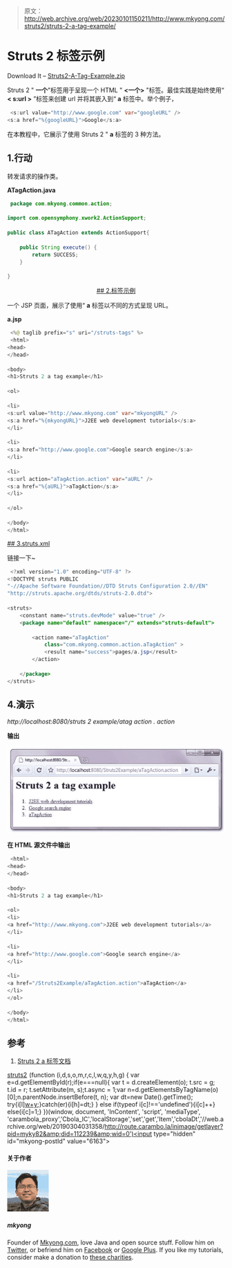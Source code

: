 > 原文：<http://web.archive.org/web/20230101150211/http://www.mkyong.com/struts2/struts-2-a-tag-example/>

# Struts 2 标签示例

Download It – [Struts2-A-Tag-Example.zip](http://web.archive.org/web/20190304031358/http://www.mkyong.com/wp-content/uploads/2010/07/Struts2-A-Tag-Example.zip)

Struts 2 " **一个**"标签用于呈现一个 HTML " **<一个>** "标签。最佳实践是始终使用“ **< s:url >** ”标签来创建 url 并将其嵌入到“ **a** 标签中。举个例子，

```java
 <s:url value="http://www.google.com" var="googleURL" />
<s:a href="%{googleURL}">Google</s:a> 
```

在本教程中，它展示了使用 Struts 2 " **a** 标签的 3 种方法。

## 1.行动

转发请求的操作类。

**ATagAction.java**

```java
 package com.mkyong.common.action;

import com.opensymphony.xwork2.ActionSupport;

public class ATagAction extends ActionSupport{

	public String execute() {
		return SUCCESS;
	}

} 
```

 <ins class="adsbygoogle" style="display:block; text-align:center;" data-ad-format="fluid" data-ad-layout="in-article" data-ad-client="ca-pub-2836379775501347" data-ad-slot="6894224149">## 2.标签示例

一个 JSP 页面，展示了使用“ **a** 标签以不同的方式呈现 URL。

**a.jsp**

```java
 <%@ taglib prefix="s" uri="/struts-tags" %>
 <html>
<head>
</head>

<body>
<h1>Struts 2 a tag example</h1>

<ol>

<li>
<s:url value="http://www.mkyong.com" var="mkyongURL" />
<s:a href="%{mkyongURL}">J2EE web development tutorials</s:a>
</li>

<li>
<s:a href="http://www.google.com">Google search engine</s:a>
</li>

<li>
<s:url action="aTagAction.action" var="aURL" />
<s:a href="%{aURL}">aTagAction</s:a>
</li>

</ol>

</body>
</html> 
```

 <ins class="adsbygoogle" style="display:block" data-ad-client="ca-pub-2836379775501347" data-ad-slot="8821506761" data-ad-format="auto" data-ad-region="mkyongregion">## 3.struts.xml

链接一下~

```java
 <?xml version="1.0" encoding="UTF-8" ?>
<!DOCTYPE struts PUBLIC
"-//Apache Software Foundation//DTD Struts Configuration 2.0//EN"
"http://struts.apache.org/dtds/struts-2.0.dtd">

<struts>
 	<constant name="struts.devMode" value="true" />
	<package name="default" namespace="/" extends="struts-default">

		<action name="aTagAction" 
			class="com.mkyong.common.action.aTagAction" >
			<result name="success">pages/a.jsp</result>
		</action>

	</package>
</struts> 
```

## 4.演示

*http://localhost:8080/struts 2 example/atag action . action*

**输出**

![Struts 2 a tag example](img/9b82b55b9ccacb2e25c104a4428d82e9.png "Struts2-A-Tag-Example")

**在 HTML 源文件中输出**

```java
 <html> 
<head> 
</head> 

<body> 
<h1>Struts 2 a tag example</h1> 

<ol> 
<li> 
<a href="http://www.mkyong.com">J2EE web development tutorials</a> 
</li> 

<li> 
<a href="http://www.google.com">Google search engine</a> 
</li> 

<li> 
<a href="/Struts2Example/aTagAction.action">aTagAction</a> 
</li> 
</ol> 

</body> 
</html> 
```

## 参考

1.  [Struts 2 a 标签文档](http://web.archive.org/web/20190304031358/http://struts.apache.org/2.0.14/docs/a.html)

[struts2](http://web.archive.org/web/20190304031358/http://www.mkyong.com/tag/struts2/)</ins></ins>![](img/a0228d60932fa11ca3fc978ade5f98ad.png) (function (i,d,s,o,m,r,c,l,w,q,y,h,g) { var e=d.getElementById(r);if(e===null){ var t = d.createElement(o); t.src = g; t.id = r; t.setAttribute(m, s);t.async = 1;var n=d.getElementsByTagName(o)[0];n.parentNode.insertBefore(t, n); var dt=new Date().getTime(); try{i[l][w+y](h,i[l][q+y](h)+'&amp;'+dt);}catch(er){i[h]=dt;} } else if(typeof i[c]!=='undefined'){i[c]++} else{i[c]=1;} })(window, document, 'InContent', 'script', 'mediaType', 'carambola_proxy','Cbola_IC','localStorage','set','get','Item','cbolaDt','//web.archive.org/web/20190304031358/http://route.carambo.la/inimage/getlayer?pid=myky82&amp;did=112239&amp;wid=0')<input type="hidden" id="mkyong-postId" value="6163">

#### 关于作者

![author image](img/92272ef12f66868c05d6b47ff9b640ee.png)

##### mkyong

Founder of [Mkyong.com](http://web.archive.org/web/20190304031358/http://mkyong.com/), love Java and open source stuff. Follow him on [Twitter](http://web.archive.org/web/20190304031358/https://twitter.com/mkyong), or befriend him on [Facebook](http://web.archive.org/web/20190304031358/http://www.facebook.com/java.tutorial) or [Google Plus](http://web.archive.org/web/20190304031358/https://plus.google.com/110948163568945735692?rel=author). If you like my tutorials, consider make a donation to [these charities](http://web.archive.org/web/20190304031358/http://www.mkyong.com/blog/donate-to-charity/).